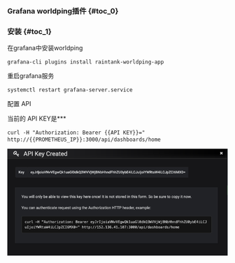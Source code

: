 ### Grafana worldping插件 {#toc_0}

### 安装 {#toc_1}

在grafana中安装worldping

```
grafana-cli plugins install raintank-worldping-app
```

重启grafana服务

```
systemctl restart grafana-server.service
```

配置 API

当前的 API KEY是\*\*\*

```
curl -H "Authorization: Bearer {{API KEY}}=" http://{{PROMETHEUS_IP}}:3000/api/dashboards/home
```

![](/assets/api-key.png)

